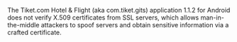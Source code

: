 The Tiket.com Hotel & Flight (aka com.tiket.gits) application 1.1.2 for Android does not verify X.509 certificates from SSL servers, which allows man-in-the-middle attackers to spoof servers and obtain sensitive information via a crafted certificate.